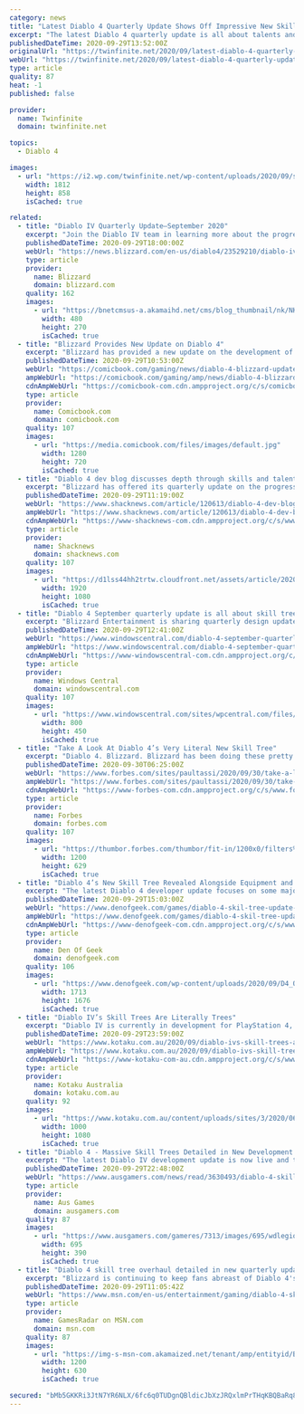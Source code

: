 ```yaml
---
category: news
title: "Latest Diablo 4 Quarterly Update Shows Off Impressive New Skill Trees"
excerpt: "The latest Diablo 4 quarterly update is all about talents and skill trees. Most notably though we got a closer look at what the new skill trees will look like and it’s quite striking."
publishedDateTime: 2020-09-29T13:52:00Z
originalUrl: "https://twinfinite.net/2020/09/latest-diablo-4-quarterly-update-shows-off-impressive-new-skill-trees/"
webUrl: "https://twinfinite.net/2020/09/latest-diablo-4-quarterly-update-shows-off-impressive-new-skill-trees/"
type: article
quality: 87
heat: -1
published: false

provider:
  name: Twinfinite
  domain: twinfinite.net

topics:
  - Diablo 4

images:
  - url: "https://i2.wp.com/twinfinite.net/wp-content/uploads/2020/09/skill-tree-diablo-4.png?fit=1812%2C858&#038;ssl=1"
    width: 1812
    height: 858
    isCached: true

related:
  - title: "Diablo IV Quarterly Update—September 2020"
    excerpt: "Join the Diablo IV team in learning more about the progress the team has made so far in this next Quarterly Developer Update. This time we take a closer look at a long-requested topic: Skills and Talents!"
    publishedDateTime: 2020-09-29T18:00:00Z
    webUrl: "https://news.blizzard.com/en-us/diablo4/23529210/diablo-iv-quarterly-update-september-2020"
    type: article
    provider:
      name: Blizzard
      domain: blizzard.com
    quality: 162
    images:
      - url: "https://bnetcmsus-a.akamaihd.net/cms/blog_thumbnail/nk/NKM9J78MKCJI1601317704033.jpg"
        width: 480
        height: 270
        isCached: true
  - title: "Blizzard Provides New Update on Diablo 4"
    excerpt: "Blizzard has provided a new update on the development of Diablo 4. Unfortunately, there's no word when the game is coming to PS4, Xbox One, or PC. Further, there's still no word of PS5 or Xbox Series ..."
    publishedDateTime: 2020-09-29T10:53:00Z
    webUrl: "https://comicbook.com/gaming/news/diablo-4-blizzard-update/"
    ampWebUrl: "https://comicbook.com/gaming/amp/news/diablo-4-blizzard-update/"
    cdnAmpWebUrl: "https://comicbook-com.cdn.ampproject.org/c/s/comicbook.com/gaming/amp/news/diablo-4-blizzard-update/"
    type: article
    provider:
      name: Comicbook.com
      domain: comicbook.com
    quality: 107
    images:
      - url: "https://media.comicbook.com/files/images/default.jpg"
        width: 1280
        height: 720
        isCached: true
  - title: "Diablo 4 dev blog discusses depth through skills and talents"
    excerpt: "Blizzard has offered its quarterly update on the progress of Diablo 4 and is taking some time to discuss the game's skill and talent system and some of the changes the team is already experimenting ..."
    publishedDateTime: 2020-09-29T11:19:00Z
    webUrl: "https://www.shacknews.com/article/120613/diablo-4-dev-blog-discusses-depth-through-skills-and-talents"
    ampWebUrl: "https://www.shacknews.com/article/120613/diablo-4-dev-blog-discusses-depth-through-skills-and-talents?amphtml=1"
    cdnAmpWebUrl: "https://www-shacknews-com.cdn.ampproject.org/c/s/www.shacknews.com/article/120613/diablo-4-dev-blog-discusses-depth-through-skills-and-talents?amphtml=1"
    type: article
    provider:
      name: Shacknews
      domain: shacknews.com
    quality: 107
    images:
      - url: "https://d1lss44hh2trtw.cloudfront.net/assets/article/2020/09/29/combat-ancients-multiplayer-ghouls-png-jpgcopy_feature.jpg"
        width: 1920
        height: 1080
        isCached: true
  - title: "Diablo 4 September quarterly update is all about skill trees"
    excerpt: "Blizzard Entertainment is sharing quarterly design updates for Diablo 4. The September quarterly update is focused on skill trees and enhancements. Diablo 4 is still early in development and does ..."
    publishedDateTime: 2020-09-29T12:41:00Z
    webUrl: "https://www.windowscentral.com/diablo-4-september-quarterly-update"
    ampWebUrl: "https://www.windowscentral.com/diablo-4-september-quarterly-update?amp"
    cdnAmpWebUrl: "https://www-windowscentral-com.cdn.ampproject.org/c/s/www.windowscentral.com/diablo-4-september-quarterly-update?amp"
    type: article
    provider:
      name: Windows Central
      domain: windowscentral.com
    quality: 107
    images:
      - url: "https://www.windowscentral.com/sites/wpcentral.com/files/styles/large/public/field/image/2020/09/diablo-4-sep-2020-update.jpg"
        width: 800
        height: 450
        isCached: true
  - title: "Take A Look At Diablo 4’s Very Literal New Skill Tree"
    excerpt: "Diablo 4. Blizzard. Blizzard has been doing these pretty informative, interesting quarterly updates about the state of development of Diablo 4, which is still several years away, ..."
    publishedDateTime: 2020-09-30T06:25:00Z
    webUrl: "https://www.forbes.com/sites/paultassi/2020/09/30/take-a-look-at-diablo-4s-very-literal-new-skill-tree/"
    ampWebUrl: "https://www.forbes.com/sites/paultassi/2020/09/30/take-a-look-at-diablo-4s-very-literal-new-skill-tree/amp/"
    cdnAmpWebUrl: "https://www-forbes-com.cdn.ampproject.org/c/s/www.forbes.com/sites/paultassi/2020/09/30/take-a-look-at-diablo-4s-very-literal-new-skill-tree/amp/"
    type: article
    provider:
      name: Forbes
      domain: forbes.com
    quality: 107
    images:
      - url: "https://thumbor.forbes.com/thumbor/fit-in/1200x0/filters%3Aformat%28jpg%29/https%3A%2F%2Fspecials-images.forbesimg.com%2Fimageserve%2F5f74853f9293a9c354ae8569%2F0x0.jpg"
        width: 1200
        height: 629
        isCached: true
  - title: "Diablo 4’s New Skill Tree Revealed Alongside Equipment and Talent Updates"
    excerpt: "The latest Diablo 4 developer update focuses on some major changes that have been made to the sequel’s skills and talent systems in response to early fan feedback. “Right after we revealed the game at ..."
    publishedDateTime: 2020-09-29T15:03:00Z
    webUrl: "https://www.denofgeek.com/games/diablo-4-skil-tree-update-patch-notes/"
    ampWebUrl: "https://www.denofgeek.com/games/diablo-4-skil-tree-update-patch-notes/?amp"
    cdnAmpWebUrl: "https://www-denofgeek-com.cdn.ampproject.org/c/s/www.denofgeek.com/games/diablo-4-skil-tree-update-patch-notes/?amp"
    type: article
    provider:
      name: Den Of Geek
      domain: denofgeek.com
    quality: 106
    images:
      - url: "https://www.denofgeek.com/wp-content/uploads/2020/09/D4_Q3-2020-SkillTree-1.jpg?fit=1713%2C1676"
        width: 1713
        height: 1676
        isCached: true
  - title: "Diablo IV’s Skill Trees Are Literally Trees"
    excerpt: "Diablo IV is currently in development for PlayStation 4, Xbox One, and PC. A release date has not been announced."
    publishedDateTime: 2020-09-29T23:59:00Z
    webUrl: "https://www.kotaku.com.au/2020/09/diablo-ivs-skill-trees-are-literally-trees/"
    ampWebUrl: "https://www.kotaku.com.au/2020/09/diablo-ivs-skill-trees-are-literally-trees/amp/"
    cdnAmpWebUrl: "https://www-kotaku-com-au.cdn.ampproject.org/c/s/www.kotaku.com.au/2020/09/diablo-ivs-skill-trees-are-literally-trees/amp/"
    type: article
    provider:
      name: Kotaku Australia
      domain: kotaku.com.au
    quality: 92
    images:
      - url: "https://www.kotaku.com.au/content/uploads/sites/3/2020/06/16/pgroup-googlepublishercentre-kotbrandmark.png"
        width: 1000
        height: 1080
        isCached: true
  - title: "Diablo 4 - Massive Skill Trees Detailed in New Development Update"
    excerpt: "The latest Diablo IV development update is now live and this time the team over at Blizzard-- with David Kim, Lead System Designer on Diablo IV putting together the bulk of it -- delves into the brand ..."
    publishedDateTime: 2020-09-29T22:48:00Z
    webUrl: "https://www.ausgamers.com/news/read/3630493/diablo-4-skill-trees-detailed-in-new-development-update"
    type: article
    provider:
      name: Aus Games
      domain: ausgamers.com
    quality: 87
    images:
      - url: "https://www.ausgamers.com/gameres/7313/images/695/wdlegionfinalpreview007.jpg"
        width: 695
        height: 390
        isCached: true
  - title: "Diablo 4 skill tree overhaul detailed in new quarterly update"
    excerpt: "Blizzard is continuing to keep fans abreast of Diablo 4's development, and the latest quarterly update focuses on a revamped Skills and Talent system. We're also introduced to the Sorceress's new ..."
    publishedDateTime: 2020-09-29T11:05:42Z
    webUrl: "https://www.msn.com/en-us/entertainment/gaming/diablo-4-skill-tree-overhaul-detailed-in-new-quarterly-update/ar-BB19xG3t"
    type: article
    provider:
      name: GamesRadar on MSN.com
      domain: msn.com
    quality: 87
    images:
      - url: "https://img-s-msn-com.akamaized.net/tenant/amp/entityid/BB10uUAy.img?h=630&w=1200&m=6&q=60&o=t&l=f&f=jpg"
        width: 1200
        height: 630
        isCached: true

secured: "bMb5GKKRi3JtN7YR6NLX/6fc6q0TUDgnQBldicJbXzJRQxlmPrTHqKBQBaRq8kVPr8i+G2W8A+qLnjjuIEUZ587jKIwo++rIwm4SrQUDucdQq9njajjiP7GwpscU/9NOyTJ9CsPnlk5o6bM2CE5EpSt9jKzftXBLsDQKhCU+jhN9NCs6UZAh/Z0hzvT9r752/tV5T+ueuYn1XT3a5f2VmE0Z9ONOgzCvwzlM2lOBzlqW4XHu8ABNPstmdlwnqLhTNroq/E1iA9X8TLGByP/xedQnAgotk0fDSDhF7Ksdbn9WDu5FhZzbPlOyftxV8VSjmP50w7izr/87eRP+16c93WbVxrDx+3HOrNClfIbd/LU=;6Ogsy/lPdzkQUc29cH54pw=="
---
```


